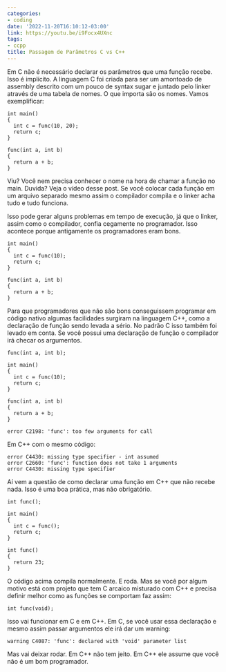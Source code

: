 ```yaml
---
categories:
- coding
date: '2022-11-20T16:10:12-03:00'
link: https://youtu.be/i9Focx4UXnc
tags:
- ccpp
title: Passagem de Parâmetros C vs C++
---
```


Em C não é necessário declarar os parâmetros que uma função recebe. Isso é implícito. A linguagem C foi criada para ser um amontoado de assembly descrito com um pouco de syntax sugar e juntado pelo linker através de uma tabela de nomes. O que importa são os nomes. Vamos exemplificar:

```
int main()
{
  int c = func(10, 20);
  return c;
}

func(int a, int b)
{
  return a + b;
}
```

Viu? Você nem precisa conhecer o nome na hora de chamar a função no main. Duvida? Veja o vídeo desse post. Se você colocar cada função em um arquivo separado mesmo assim o compilador compila e o linker acha tudo e tudo funciona.

Isso pode gerar alguns problemas em tempo de execução, já que o linker, assim como o compilador, confia cegamente no programador. Isso acontece porque antigamente os programadores eram bons.

```
int main()
{
  int c = func(10);
  return c;
}

func(int a, int b)
{
  return a + b;
}
```

Para que programadores que não são bons conseguissem programar em código nativo algumas facilidades surgiram na linguagem C++, como a declaração de função sendo levada a sério. No padrão C isso também foi levado em conta. Se você possui uma declaração de função o compilador irá checar os argumentos.

```
func(int a, int b);

int main()
{
  int c = func(10);
  return c;
}

func(int a, int b)
{
  return a + b;
}

error C2198: 'func': too few arguments for call
```

Em C++ com o mesmo código:

```
error C4430: missing type specifier - int assumed
error C2660: 'func': function does not take 1 arguments
error C4430: missing type specifier
```

Aí vem a questão de como declarar uma função em C++ que não recebe nada. Isso é uma boa prática, mas não obrigatório.

```
int func();

int main()
{
  int c = func();
  return c;
}

int func()
{
  return 23;
}
```

O código acima compila normalmente. E roda. Mas se você por algum motivo está com projeto que tem C arcaico misturado com C++ e precisa definir melhor como as funções se comportam faz assim:

```
int func(void);
```

Isso vai funcionar em C e em C++. Em C, se você usar essa declaração e mesmo assim passar argumentos ele irá dar um warning:

```
warning C4087: 'func': declared with 'void' parameter list
```

Mas vai deixar rodar. Em C++ não tem jeito. Em C++ ele assume que você não é um bom programador.

